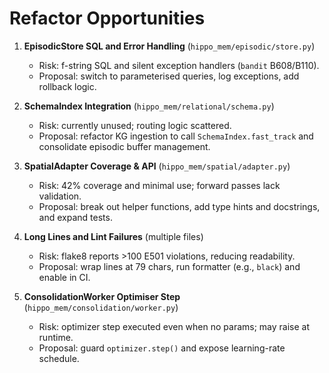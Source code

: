 # Refactor Opportunities

1. **EpisodicStore SQL and Error Handling** (`hippo_mem/episodic/store.py`)
   - Risk: f-string SQL and silent exception handlers (`bandit` B608/B110).
   - Proposal: switch to parameterised queries, log exceptions, add rollback logic.

2. **SchemaIndex Integration** (`hippo_mem/relational/schema.py`)
   - Risk: currently unused; routing logic scattered.
   - Proposal: refactor KG ingestion to call `SchemaIndex.fast_track` and consolidate episodic buffer management.

3. **SpatialAdapter Coverage & API** (`hippo_mem/spatial/adapter.py`)
   - Risk: 42% coverage and minimal use; forward passes lack validation.
   - Proposal: break out helper functions, add type hints and docstrings, and expand tests.

4. **Long Lines and Lint Failures** (multiple files)
   - Risk: flake8 reports >100 E501 violations, reducing readability.
   - Proposal: wrap lines at 79 chars, run formatter (e.g., `black`) and enable in CI.

5. **ConsolidationWorker Optimiser Step** (`hippo_mem/consolidation/worker.py`)
   - Risk: optimizer step executed even when no params; may raise at runtime.
   - Proposal: guard `optimizer.step()` and expose learning-rate schedule.
